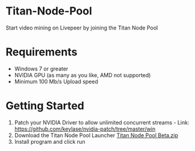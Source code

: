 # Titan-Node-Pool
Start video mining on Livepeer by joining the Titan Node Pool

# Requirements
- Windows 7 or greater
- NVIDIA GPU (as many as you like, AMD not supported)
- Minimum 100 Mb/s Upload speed

# Getting Started
1. Patch your NVIDIA Driver to allow unlimited concurrent streams - Link: https://github.com/keylase/nvidia-patch/tree/master/win
2. Download the Titan Node Pool Launcher [Titan Node Pool Beta.zip](https://files.titan-node.com/Titan-Node-Pool-v1.05-Beta.zip)
3. Install program and click run

